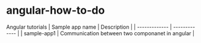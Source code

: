 # angular-how-to-do
Angular tutorials
| Sample app name  | Description |
| ------------- | ------------- |
| sample-app1  | Communication between two componanet in angular  |
